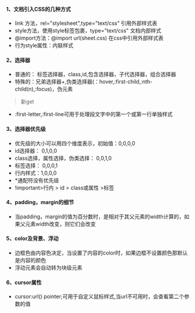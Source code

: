 #### 1、文档引入CSS的几种方式
- link 方法，rel="stylesheet",type="text/css" 引用外部样式表
- style方法，使用style标签包裹，type="text/css" 文档内部样式
- @import方法：@import url(sheet.css) 在css中引用外部样式表
- 行为style属性：内联样式
#### 2、选择器
- 普通的： 标签选择器，class,id,包含选择器，子代选择器，组合选择器
- 特殊的：兄弟选择器+,伪类选择器(：hover,:first-child,:nth-child(n),:focus)，伪元素
> 新get
- :first-letter,:first-line可用于处理段文字中的第一个或第一行单独样式
#### 3、选择器优先级
- 优先级的大小可以用四个维度表示，初始值：0,0,0,0
- id选择器： 0,1,0,0
- class选择，属性选择，伪类选择： 0,0,1,0
- 标签选择： 0,0,0,1
- 行内样式：1,0,0,0
- *通配符没有优先级
- !important>行内 > id > class或属性 >标签
#### 4、padding，margin的细节
- 当padding，margin的值为百分数时，是相对于其父元素的width计算的，如果父元素width改变，则它们会改变
#### 5、color及背景、浮动
- 边框色由内容色决定，当设置了内容的color时，如果边框不设置颜色那默认是内容的颜色
- 浮动元素会自动转为块级元素
#### 6、cursor属性
- cursor:url() pointer;可用于自定义鼠标样式,当url不可用时，会查看第二个参数的值